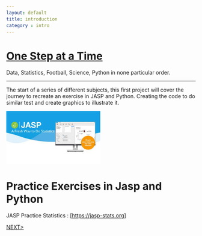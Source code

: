 ```yaml
---
layout: default
title: introduction
category : intro
---
```


# [One Step at a Time](https://aliwualk.github.io/One-Step-at-a-Time)
Data, Statistics, Football, Science, Python in none particular order.

- - -

The start of a series of different subjects, this first project will cover the journey to recreate an exercise in JASP and Python. Creating the code to do similar test and create graphics to illustrate it.

<img src="/images/jasp.jpg" alt="drawing" width="250"/>

# Practice Exercises in Jasp and Python
JASP Practice Statistics : [https://jasp-stats.org]

[NEXT>](/exercise1.md)
